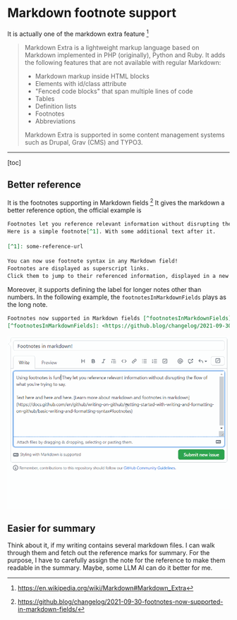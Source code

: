 # Markdown footnote support

It is actually one of the markdown extra feature [^markdownExtraFeature]
[^markdownExtraFeature]: <https://en.wikipedia.org/wiki/Markdown#Markdown_Extra>

> Markdown Extra is a lightweight markup language based on Markdown implemented in PHP (originally), Python and Ruby. It adds the following features that are not available with regular Markdown:
>
> - Markdown markup inside HTML blocks
> - Elements with id/class attribute
> - "Fenced code blocks" that span multiple lines of code
> - Tables
> - Definition lists
> - Footnotes
> - Abbreviations
>
> Markdown Extra is supported in some content management systems such as Drupal, Grav (CMS) and TYPO3.

---

[toc]

## Better reference

It is the footnotes supporting in Markdown fields [^footnotesInMarkdownFields]
It gives the markdown a better reference option, the official example is
[^footnotesInMarkdownFields]: <https://github.blog/changelog/2021-09-30-footnotes-now-supported-in-markdown-fields/>

```markdown
Footnotes let you reference relevant information without disrupting the flow of what you're trying to say:
Here is a simple footnote[^1]. With some additional text after it.

[^1]: some-reference-url

You can now use footnote syntax in any Markdown field!
Footnotes are displayed as superscript links.
Click them to jump to their referenced information, displayed in a new section at the bottom of the document.
```

Moreover, it supports defining the label for longer notes other than numbers.
In the following example, the `footnotesInMarkdownFields` plays as the long note.

```markdown
Footnotes now supported in Markdown fields [^footnotesInMarkdownFields]
[^footnotesInMarkdownFields]: <https://github.blog/changelog/2021-09-30-footnotes-now-supported-in-markdown-fields/>
```

![footnotes_in_markdown](./asset/footnotes_in_markdown.gif)

## Easier for summary

Think about it, if my writing contains several markdown files.
I can walk through them and fetch out the reference marks for summary.
For the purpose, I have to carefully assign the note for the reference to make them readable in the summary.
Maybe, some LLM AI can do it better for me.
